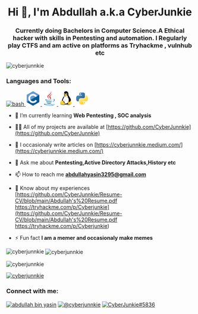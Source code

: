 <h1 align="center">Hi 👋, I'm Abdullah a.k.a CyberJunkie</h1>
<h3 align="center">Currently doing Bachelors in Computer Science.A Ethical hacker with skills in Pentesting and automation. I Regularly play CTFS and am active on platforms as Tryhackme , vulnhub etc</h3>

<p align="left"> <img src="https://komarev.com/ghpvc/?username=cyberjunnkie&label=Profile%20views&color=0e75b6&style=flat" alt="cyberjunnkie" /> </p>
 <h3 align="left">Languages and Tools:</h3>
<p align="left"> <a href="https://www.gnu.org/software/bash/" target="_blank"> <img src="https://www.vectorlogo.zone/logos/gnu_bash/gnu_bash-icon.svg" alt="bash" width="40" height="40"/> </a> <a href="https://www.cprogramming.com/" target="_blank"> <img src="https://raw.githubusercontent.com/devicons/devicon/master/icons/c/c-original.svg" alt="c" width="40" height="40"/> </a> <a href="https://www.java.com" target="_blank"> <img src="https://raw.githubusercontent.com/devicons/devicon/master/icons/java/java-original.svg" alt="java" width="40" height="40"/> </a> <a href="https://www.linux.org/" target="_blank"> <img src="https://raw.githubusercontent.com/devicons/devicon/master/icons/linux/linux-original.svg" alt="linux" width="40" height="40"/> </a> <a href="https://www.python.org" target="_blank"> <img src="https://raw.githubusercontent.com/devicons/devicon/master/icons/python/python-original.svg" alt="python" width="40" height="40"/> </a> </p>

- 🌱 I’m currently learning **Web Pentesting , SOC analysis**

- 👨‍💻 All of my projects are available at [https://github.com/CyberJunnkie](https://github.com/CyberJunnkie)

- 📝 I occasionaly write articles on [https://cyberjunnkie.medium.com/](https://cyberjunnkie.medium.com/)

- 💬 Ask me about **Pentesting,Active Directory Attacks,History etc**

- 📫 How to reach me **abdullahyasin3295@gmail.com**

- 📄 Know about my experiences [https://github.com/CyberJunnkie/Resume-CV/blob/main/Abdullah's%20Resume.pdf https://tryhackme.com/p/Cyberjunkie](https://github.com/CyberJunnkie/Resume-CV/blob/main/Abdullah's%20Resume.pdf https://tryhackme.com/p/Cyberjunkie)

- ⚡ Fun fact **I am a memer and occasionaly make memes**

<p><img align="left" src="https://github-readme-stats.vercel.app/api/top-langs?username=cyberjunnkie&show_icons=true&locale=en&layout=compact" alt="cyberjunnkie" /></p>

<p>&nbsp;<img align="center" src="https://github-readme-stats.vercel.app/api?username=cyberjunnkie&show_icons=true&locale=en" alt="cyberjunnkie" /></p>

<p><img align="center" src="https://github-readme-streak-stats.herokuapp.com/?user=cyberjunnkie&" alt="cyberjunnkie" /></p>


<p align="left"> <a href="https://github.com/ryo-ma/github-profile-trophy"><img src="https://github-profile-trophy.vercel.app/?username=cyberjunnkie" alt="cyberjunnkie" /></a> </p>
<h3 align="left">Connect with me:</h3>
<p align="left">
<a href="https://linkedin.com/in/abdullah bin yasin" target="blank"><img align="center" src="https://raw.githubusercontent.com/rahuldkjain/github-profile-readme-generator/master/src/images/icons/Social/linked-in-alt.svg" alt="abdullah bin yasin" height="30" width="40" /></a>
<a href="https://medium.com/@cyberjunnkie" target="blank"><img align="center" src="https://raw.githubusercontent.com/rahuldkjain/github-profile-readme-generator/master/src/images/icons/Social/medium.svg" alt="@cyberjunnkie" height="30" width="40" /></a>
<a href="https://discord.gg/CyberJunkie#5836" target="blank"><img align="center" src="https://raw.githubusercontent.com/rahuldkjain/github-profile-readme-generator/master/src/images/icons/Social/discord.svg" alt="CyberJunkie#5836" height="30" width="40" /></a>
</p>

